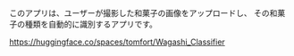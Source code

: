 このアプリは、ユーザーが撮影した和菓子の画像をアップロードし、
その和菓子の種類を自動的に識別するアプリです。

https://huggingface.co/spaces/tomfort/Wagashi_Classifier
